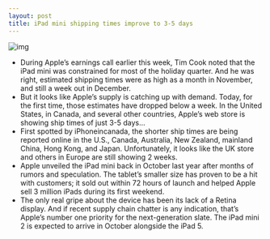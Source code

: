 ```yaml
---
layout: post
title: iPad mini shipping times improve to 3-5 days
---
```

![img](http://media.idownloadblog.com/wp-content/uploads/2013/01/ipad-mini-3-5-days.png)
* During Apple’s earnings call earlier this week, Tim Cook noted that the iPad mini was constrained for most of the holiday quarter. And he was right, estimated shipping times were as high as a month in November, and still a week out in December.
* But it looks like Apple’s supply is catching up with demand. Today, for the first time, those estimates have dropped below a week. In the United States, in Canada, and several other countries, Apple’s web store is showing ship times of just 3-5 days…
* First spotted by iPhoneincanada, the shorter ship times are being reported online in the U.S., Canada, Australia, New Zealand, mainland China, Hong Kong, and Japan. Unfortunately, it looks like the UK store and others in Europe are still showing 2 weeks.
* Apple unveiled the iPad mini back in October last year after months of rumors and speculation. The tablet’s smaller size has proven to be a hit with customers; it sold out within 72 hours of launch and helped Apple sell 3 million iPads during its first weekend.
* The only real gripe about the device has been its lack of a Retina display. And if recent supply chain chatter is any indication, that’s Apple’s number one priority for the next-generation slate. The iPad mini 2 is expected to arrive in October alongside the iPad 5.

